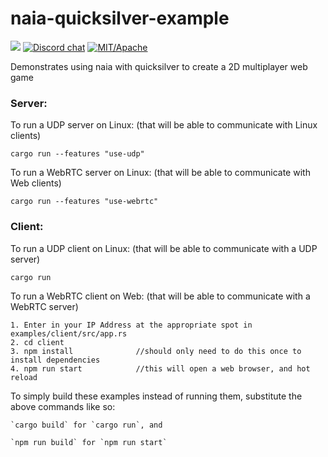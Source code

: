 # naia-quicksilver-example
![](https://tokei.rs/b1/github/naia-rs/naia-socket)
[![Discord chat](https://img.shields.io/discord/764975354913619988.svg?label=discord%20chat)](https://discord.gg/fD6QCtX)
[![MIT/Apache][s3]][l3]

[s3]: https://img.shields.io/badge/license-MIT%2FApache-blue.svg
[l3]: docs/LICENSE-MIT

Demonstrates using naia with quicksilver to create a 2D multiplayer web game

### Server:

To run a UDP server on Linux: (that will be able to communicate with Linux clients)

    cargo run --features "use-udp"

To run a WebRTC server on Linux: (that will be able to communicate with Web clients)

    cargo run --features "use-webrtc"

### Client:

To run a UDP client on Linux: (that will be able to communicate with a UDP server)

    cargo run

To run a WebRTC client on Web: (that will be able to communicate with a WebRTC server)

    1. Enter in your IP Address at the appropriate spot in examples/client/src/app.rs
    2. cd client
    3. npm install              //should only need to do this once to install dependencies
    4. npm run start            //this will open a web browser, and hot reload


To simply build these examples instead of running them, substitute the above commands like so:

    `cargo build` for `cargo run`, and

    `npm run build` for `npm run start`
